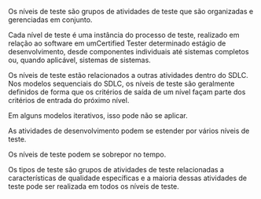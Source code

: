 Os níveis de teste são grupos de atividades de teste que são organizadas e gerenciadas em conjunto.

Cada nível de teste é uma instância do processo de teste, realizado em relação ao software em umCertified Tester determinado estágio de desenvolvimento, desde componentes individuais até sistemas completos ou, quando aplicável, sistemas de sistemas.

Os níveis de teste estão relacionados a outras atividades dentro do SDLC. Nos modelos sequenciais do SDLC, os níveis de teste são geralmente definidos de forma que os critérios de saída de um nível façam parte dos critérios de entrada do próximo nível.

Em alguns modelos iterativos, isso pode não se aplicar.

As atividades de desenvolvimento podem se estender por vários níveis de teste.

Os níveis de teste podem se sobrepor no tempo.

Os tipos de teste são grupos de atividades de teste relacionadas a características de qualidade específicas e a maioria dessas atividades de teste pode ser realizada em todos os níveis de teste.